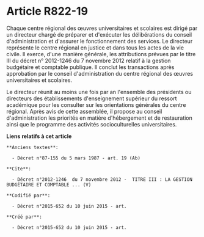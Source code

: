 # Article R822-19

Chaque centre régional des œuvres universitaires et scolaires est dirigé par un directeur chargé de préparer et d'exécuter
les délibérations du conseil d'administration et d'assurer le fonctionnement des services. Le directeur représente le centre
régional en justice et dans tous les actes de la vie civile. Il exerce, d'une manière générale, les attributions prévues par
le titre III du décret n° 2012-1246 du 7 novembre 2012 relatif à la gestion budgétaire et comptable publique. Il conclut les
transactions après approbation par le conseil d'administration du centre régional des œuvres universitaires et scolaires.

Le directeur réunit au moins une fois par an l'ensemble des présidents ou directeurs des établissements d'enseignement
supérieur du ressort académique pour les consulter sur les orientations générales du centre régional. Après avis de cette
assemblée, il propose au conseil d'administration les priorités en matière d'hébergement et de restauration ainsi que le
programme des activités socioculturelles universitaires.

**Liens relatifs à cet article**

	**Anciens textes**:

	  - Décret n°87-155 du 5 mars 1987 - art. 19 (Ab)

	**Cite**:

	  - Décret n°2012-1246  du 7 novembre 2012 -  TITRE III : LA GESTION BUDGÉTAIRE ET COMPTABLE ... (V)

	**Codifié par**:

	  - Décret n°2015-652 du 10 juin 2015 - art.

	**Créé par**:

	  - Décret n°2015-652 du 10 juin 2015 - art.
